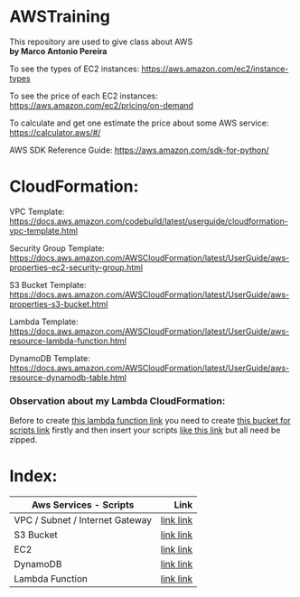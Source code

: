 # AWSTraining
This repository are used to give class about AWS
<br><b>by Marco Antonio Pereira</b>

To see the types of EC2 instances:
https://aws.amazon.com/ec2/instance-types

To see the price of each EC2 instances:
https://aws.amazon.com/ec2/pricing/on-demand

To calculate and get one estimate the price about some AWS service:
https://calculator.aws/#/

AWS SDK Reference Guide:
https://aws.amazon.com/sdk-for-python/


# CloudFormation:
VPC Template: https://docs.aws.amazon.com/codebuild/latest/userguide/cloudformation-vpc-template.html

Security Group Template: https://docs.aws.amazon.com/AWSCloudFormation/latest/UserGuide/aws-properties-ec2-security-group.html

S3 Bucket Template: https://docs.aws.amazon.com/AWSCloudFormation/latest/UserGuide/aws-properties-s3-bucket.html

Lambda Template: https://docs.aws.amazon.com/AWSCloudFormation/latest/UserGuide/aws-resource-lambda-function.html

DynamoDB Template: https://docs.aws.amazon.com/AWSCloudFormation/latest/UserGuide/aws-resource-dynamodb-table.html


### Observation about my Lambda CloudFormation:
Before to create [this lambda function link](https://github.com/MarcoAP/AWSTraining/blob/main/CloudFormation/Lambda/lambdaWithBucketNotification.yml) you need to create [this bucket for scripts link](https://github.com/MarcoAP/AWSTraining/blob/main/CloudFormation/S3/bucketArchiveAndBucketScripts.yml) firstly and then insert your scripts [like this link](https://github.com/MarcoAP/AWSTraining/tree/main/CloudFormation/Lambda/scripts/lambda) but all need be zipped.


# Index:
| Aws Services - Scripts  | Link |
| ------------- |-------------:| 
| VPC / Subnet / Internet Gateway | [link link](https://github.com/MarcoAP/AWSTraining/tree/main/CloudFormation/Network) |
| S3 Bucket | [link link](https://github.com/MarcoAP/AWSTraining/tree/main/CloudFormation/S3) |
| EC2 | [link link](https://github.com/MarcoAP/AWSTraining/tree/main/CloudFormation/EC2) |
| DynamoDB | [link link](https://github.com/MarcoAP/AWSTraining/tree/main/CloudFormation/DynamoDB) |
| Lambda Function | [link link](https://github.com/MarcoAP/AWSTraining/tree/main/CloudFormation/Lambda) |

